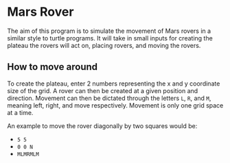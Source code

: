 # Mars Rover

The aim of this program is to simulate the movement of Mars rovers in a similar style to turtle programs. It will take in small inputs for creating the plateau the rovers will act on, placing rovers, and moving the rovers.

## How to move around

To create the plateau, enter 2 numbers representing the x and y coordinate size of the grid. A rover can then be created at a given position and direction. Movement can then be dictated through the letters `L`, `R`, and `M`, meaning left, right, and move respectively. Movement is only one grid space at a time.

An example to move the rover diagonally by two squares would be:
- `5 5`
- `0 0 N`
- `MLMRMLM`